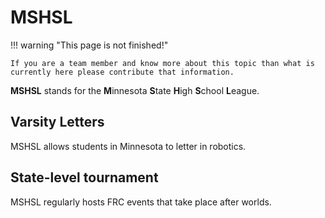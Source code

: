 # MSHSL

!!! warning "This page is not finished!"

    If you are a team member and know more about this topic than what is currently here please contribute that information.

**MSHSL** stands for the **M**innesota **S**tate **H**igh **S**chool **L**eague.

## Varsity Letters

MSHSL allows students in Minnesota to letter in robotics.

## State-level tournament

MSHSL regularly hosts FRC events that take place after worlds.